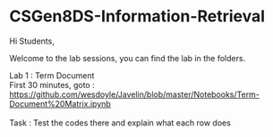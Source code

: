 # CSGen8DS-Information-Retrieval
Hi Students,

Welcome to the lab sessions, you can find the lab in the folders.

Lab 1 : Term Document 
  <br> First 30 minutes, goto : https://github.com/wesdoyle/Javelin/blob/master/Notebooks/Term-Document%20Matrix.ipynb<br>
 <br> Task : Test the codes there and explain what each row does<br>
  
